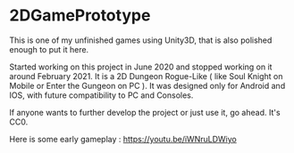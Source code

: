 # 2DGamePrototype
This is one of my unfinished games using Unity3D, that is also polished enough to put it here.

Started working on this project in June 2020 and stopped working on it around February 2021.
It is a 2D Dungeon Rogue-Like ( like Soul Knight on Mobile or Enter the Gungeon on PC ).
It was designed only for Android and IOS, with future compatibility to PC and Consoles.

If anyone wants to further develop the project or just use it, go ahead. It's CC0.

Here is some early gameplay : https://youtu.be/iWNruLDWiyo
